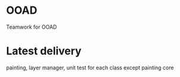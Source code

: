 # OOAD
Teamwork for OOAD

# Latest delivery

painting, layer manager, unit test for each class except painting core
